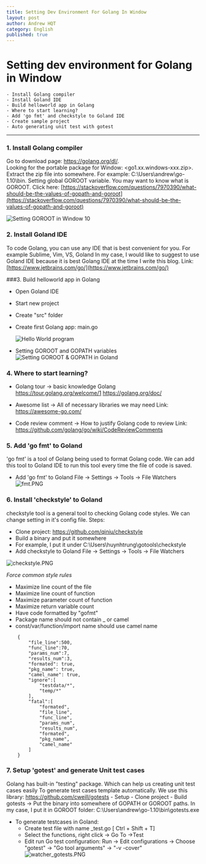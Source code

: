 ```yaml
---
title: Setting Dev Environment For Golang In Window
layout: post
author: Andrew HQT
category: English
published: true
---
```


# Setting dev environment for Golang in Window

    - Install Golang compiler 
    - Install Goland IDE
    - Build helloworld app in Golang
    - Where to start learning?
    - Add 'go fmt' and checkstyle to Goland IDE
    - Create sample project 
    - Auto generating unit test with gotest


---

### 1. Install Golang compiler

Go to download page: https://golang.org/dl/.  
Looking for the portable package for Window: <go1.xx.windows-xxx.zip>.
Extract the zip file into somewhere.
For example: C:\Users\andrew\go-1.10\bin.
Setting global GOROOT variable. You may want to know what is GOROOT.
Click here: 
[https://stackoverflow.com/questions/7970390/what-should-be-the-values-of-gopath-and-goroot](https://stackoverflow.com/questions/7970390/what-should-be-the-values-of-gopath-and-goroot)

![Setting GOROOT in Window 10]({{site.baseurl}}/images/setGOROOT.PNG)

### 2. Install Goland IDE

To code Golang, you can use any IDE that is best convenient for you. 
For example Sublime, Vim, VS, Goland
In my case, I would like to suggest to use Goland IDE because it is best Golang IDE at the time I write this blog.
Link: [https://www.jetbrains.com/go/](https://www.jetbrains.com/go/)
    
    
###3. Build helloworld app in Golang

- Open Goland IDE
- Start new project
- Create "src" folder
- Create first Golang app: main.go

  ![Hello World program]({{site.baseurl}}/images/hello_program.PNG)

- Setting GOROOT and GOPATH variables
  ![Setting GOROOT & GOPATH in Goland]({{site.baseurl}}/images/goroot-gopath.PNG)

### 4. Where to start learning?

- Golang tour -> basic knowledge Golang 
https://tour.golang.org/welcome/1
https://golang.org/doc/

- Awesome list -> All of necessary libraries we may need
Link: https://awesome-go.com/

- Code review comment -> How to justify Golang code to review
Link: https://github.com/golang/go/wiki/CodeReviewComments

### 5. Add 'go fmt' to Goland

'go fmt' is a tool of Golang being used to format Golang code. We can add this tool to Goland IDE to run this tool every time the file of code is saved. 

- Add 'go fmt' to Goland
    File -> Settings -> Tools -> File Watchers
![fmt.PNG]({{site.baseurl}}/images/fmt.PNG)

              
### 6. Install 'checkstyle' to Goland
checkstyle tool is a general tool to checking Golang code styles. We can change setting in it's config file. 
Steps:
- Clone project: https://github.com/qiniu/checkstyle
- Build a binary and put it somewhere
- For example, I put it under C:\Users\huynhtrung\gotools\checkstyle
- Add checkstyle to Goland
      File -> Settings -> Tools -> File Watchers 
			
 ![checkstyle.PNG]({{site.baseurl}}/images/checkstyle.PNG)

 *Force common style rules*
  - Maximize line count of the file
  - Maximize line count of function
  - Maximize parameter count of function
  - Maximize return variable count
  - Have code formatted by "gofmt"
  - Package name should not contain _ or camel
  - const/var/function/import name should use camel name

~~~
    {
        "file_line":500,
        "func_line":70,
        "params_num":7,
        "results_num":3,
        "formated": true,
        "pkg_name": true,
        "camel_name": true,
        "ignore":[
            "testdata/*",
            "temp/*"
        ],
        "fatal":[
            "formated",
            "file_line",
            "func_line",
            "params_num",
            "results_num",
            "formated",
            "pkg_name",
            "camel_name"
        ]
    }
  ~~~

### 7. Setup 'gotest' and generate Unit test cases

Golang has built-in "testing" package. Which can help us creating unit test cases easily
To generate test cases template automatically. We use this library:
https://github.com/cweill/gotests
    - Setup
    - Clone project
    - Build gotests
-> Put the binary into somewhere of GOPATH or GOROOT paths.
In my case, I put it in GOROOT folder: C:\Users\andrew\go-1.10\bin\gotests.exe

- To generate testcases in Goland:
    + Create test file with name <go filename>_test.go [ Ctrl + Shift + T]
    + Select the functions, right click -> Go To ->Test
    + Edit run Go test configuration:
            Run -> Edit configurations ->  Choose "gotest" -> "Go tool arguments" -> "-v -cover"
![watcher_gotests.PNG]({{site.baseurl}}/images/watcher_gotests.PNG)